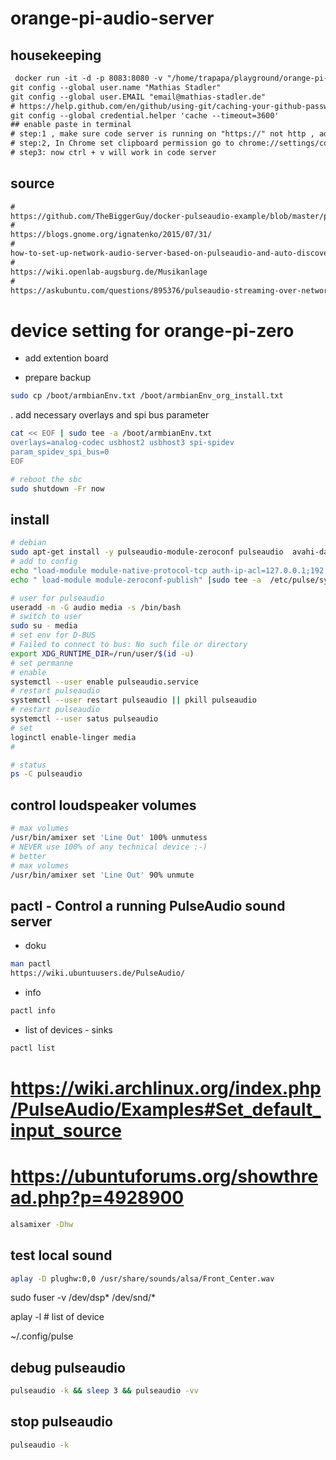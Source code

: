 # orange-pi-audio-server

## housekeeping

```txt
 docker run -it -d -p 8083:8080 -v "/home/trapapa/playground/orange-pi-audio-server:/home/coder/project" -u "$(id -u):$(id -g)" codercom/code-server:latest --cert
git config --global user.name "Mathias Stadler"
git config --global user.EMAIL "email@mathias-stadler.de"
# https://help.github.com/en/github/using-git/caching-your-github-password-in-git
git config --global credential.helper 'cache --timeout=3600'
## enable paste in terminal
# step:1 , make sure code server is running on "https://" not http , add --cert for auto generated self sign cert
# step:2, In Chrome set clipboard permission go to chrome://settings/content/clipboard and add your server url
# step3: now ctrl + v will work in code server

```

## source

```txt
#
https://github.com/TheBiggerGuy/docker-pulseaudio-example/blob/master/pulse-client.conf
#
https://blogs.gnome.org/ignatenko/2015/07/31/
#
how-to-set-up-network-audio-server-based-on-pulseaudio-and-auto-discovered-via-avahi/
#
https://wiki.openlab-augsburg.de/Musikanlage
#
https://askubuntu.com/questions/895376/pulseaudio-streaming-over-network-not-working
```

# device setting for orange-pi-zero

- add extention board

- prepare backup


```bash
sudo cp /boot/armbianEnv.txt /boot/armbianEnv_org_install.txt
```

. add necessary overlays and spi bus parameter

```bash
cat << EOF | sudo tee -a /boot/armbianEnv.txt
overlays=analog-codec usbhost2 usbhost3 spi-spidev
param_spidev_spi_bus=0
EOF

# reboot the sbc
sudo shutdown -Fr now
```


## install

```bash
# debian
sudo apt-get install -y pulseaudio-module-zeroconf pulseaudio  avahi-daemon alsa-utils
# add to config
echo "load-module module-native-protocol-tcp auth-ip-acl=127.0.0.1;192.168.0.0/24 auth-anonymous=1" |sudo tee -a  /etc/pulse/system.pa
echo " load-module module-zeroconf-publish" |sudo tee -a  /etc/pulse/system.pa  

# user for pulseaudio
useradd -m -G audio media -s /bin/bash
# switch to user
sudo su - media
# set env for D-BUS
# Failed to connect to bus: No such file or directory
export XDG_RUNTIME_DIR=/run/user/$(id -u)
# set permanne
# enable
systemctl --user enable pulseaudio.service
# restart pulseaudio
systemctl --user restart pulseaudio || pkill pulseaudio
# restart pulseaudio
systemctl --user satus pulseaudio 
# set 
loginctl enable-linger media
# 

# status
ps -C pulseaudio

```

## control loudspeaker volumes

```bash
# max volumes
/usr/bin/amixer set 'Line Out' 100% unmutess
# NEVER use 100% of any technical device :-)
# better
# max volumes
/usr/bin/amixer set 'Line Out' 90% unmute
```

## pactl - Control a running PulseAudio sound server

- doku 

```bash
man pactl
https://wiki.ubuntuusers.de/PulseAudio/
```

- info

```bash
pactl info
```
- list of devices - sinks

```bash
pactl list
```

# https://wiki.archlinux.org/index.php/PulseAudio/Examples#Set_default_input_source
# https://ubuntuforums.org/showthread.php?p=4928900

```bash
alsamixer -Dhw
```

## test local sound

```bash
aplay -D plughw:0,0 /usr/share/sounds/alsa/Front_Center.wav
```



sudo fuser -v /dev/dsp* /dev/snd/*

aplay -l # list of device

~/.config/pulse

## debug pulseaudio

```bash
pulseaudio -k && sleep 3 && pulseaudio -vv
```

## stop pulseaudio

```bash
pulseaudio -k
```